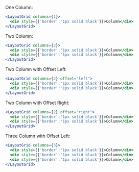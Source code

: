 One Column:
```jsx
<LayoutGrid columns={1}>
  <div style={{'border':'1px solid black'}}>Column</div>
</LayoutGrid>
```

Two Column:
```jsx
<LayoutGrid columns={2}>
  <div style={{'border':'1px solid black'}}>Column</div>
  <div style={{'border':'1px solid black'}}>Column</div>
</LayoutGrid>
```

Two Column with Offset Left:
```jsx
<LayoutGrid columns={2} offset="left">
  <div style={{'border':'1px solid black'}}>Column</div>
  <div style={{'border':'1px solid black'}}>Column</div>
</LayoutGrid>
```

Two Column with Offset Right:
```jsx
<LayoutGrid columns={2} offset="right">
  <div style={{'border':'1px solid black'}}>Column</div>
  <div style={{'border':'1px solid black'}}>Column</div>
</LayoutGrid>
```

Three Column with Offset Left:
```jsx
<LayoutGrid columns={3}>
  <div style={{'border':'1px solid black'}}>Column</div>
  <div style={{'border':'1px solid black'}}>Column</div>
  <div style={{'border':'1px solid black'}}>Column</div>
</LayoutGrid>
```
